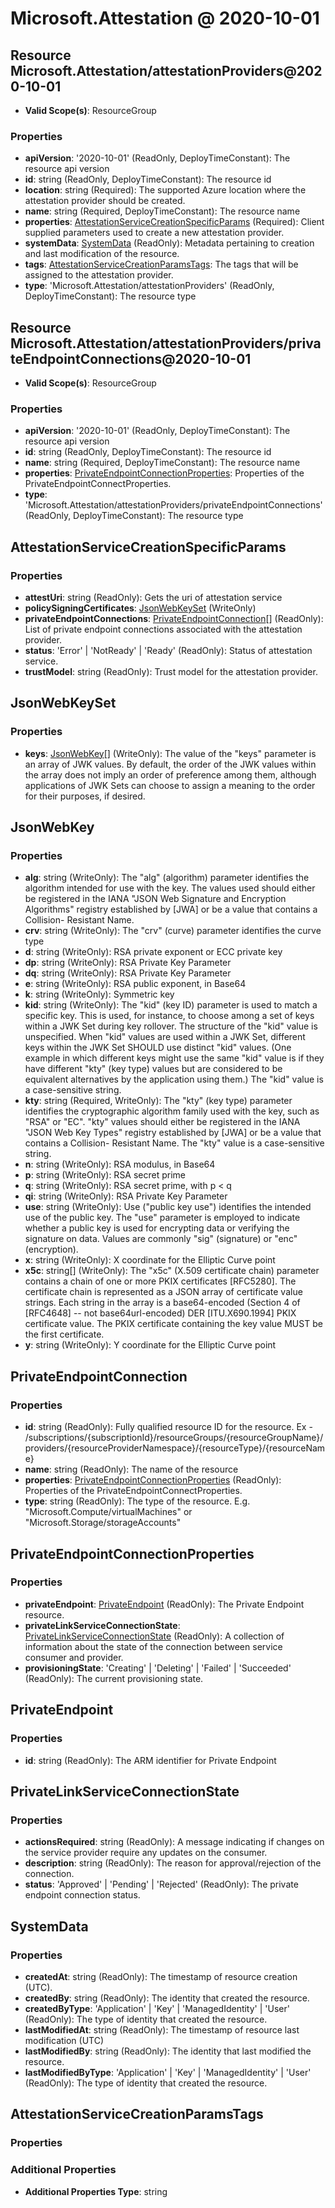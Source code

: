# Microsoft.Attestation @ 2020-10-01

## Resource Microsoft.Attestation/attestationProviders@2020-10-01
* **Valid Scope(s)**: ResourceGroup
### Properties
* **apiVersion**: '2020-10-01' (ReadOnly, DeployTimeConstant): The resource api version
* **id**: string (ReadOnly, DeployTimeConstant): The resource id
* **location**: string (Required): The supported Azure location where the attestation provider should be created.
* **name**: string (Required, DeployTimeConstant): The resource name
* **properties**: [AttestationServiceCreationSpecificParams](#attestationservicecreationspecificparams) (Required): Client supplied parameters used to create a new attestation provider.
* **systemData**: [SystemData](#systemdata) (ReadOnly): Metadata pertaining to creation and last modification of the resource.
* **tags**: [AttestationServiceCreationParamsTags](#attestationservicecreationparamstags): The tags that will be assigned to the attestation provider.
* **type**: 'Microsoft.Attestation/attestationProviders' (ReadOnly, DeployTimeConstant): The resource type

## Resource Microsoft.Attestation/attestationProviders/privateEndpointConnections@2020-10-01
* **Valid Scope(s)**: ResourceGroup
### Properties
* **apiVersion**: '2020-10-01' (ReadOnly, DeployTimeConstant): The resource api version
* **id**: string (ReadOnly, DeployTimeConstant): The resource id
* **name**: string (Required, DeployTimeConstant): The resource name
* **properties**: [PrivateEndpointConnectionProperties](#privateendpointconnectionproperties): Properties of the PrivateEndpointConnectProperties.
* **type**: 'Microsoft.Attestation/attestationProviders/privateEndpointConnections' (ReadOnly, DeployTimeConstant): The resource type

## AttestationServiceCreationSpecificParams
### Properties
* **attestUri**: string (ReadOnly): Gets the uri of attestation service
* **policySigningCertificates**: [JsonWebKeySet](#jsonwebkeyset) (WriteOnly)
* **privateEndpointConnections**: [PrivateEndpointConnection](#privateendpointconnection)[] (ReadOnly): List of private endpoint connections associated with the attestation provider.
* **status**: 'Error' | 'NotReady' | 'Ready' (ReadOnly): Status of attestation service.
* **trustModel**: string (ReadOnly): Trust model for the attestation provider.

## JsonWebKeySet
### Properties
* **keys**: [JsonWebKey](#jsonwebkey)[] (WriteOnly): The value of the "keys" parameter is an array of JWK values.  By
default, the order of the JWK values within the array does not imply
an order of preference among them, although applications of JWK Sets
can choose to assign a meaning to the order for their purposes, if
desired.

## JsonWebKey
### Properties
* **alg**: string (WriteOnly): The "alg" (algorithm) parameter identifies the algorithm intended for
use with the key.  The values used should either be registered in the
IANA "JSON Web Signature and Encryption Algorithms" registry
established by [JWA] or be a value that contains a Collision-
Resistant Name.
* **crv**: string (WriteOnly): The "crv" (curve) parameter identifies the curve type
* **d**: string (WriteOnly): RSA private exponent or ECC private key
* **dp**: string (WriteOnly): RSA Private Key Parameter
* **dq**: string (WriteOnly): RSA Private Key Parameter
* **e**: string (WriteOnly): RSA public exponent, in Base64
* **k**: string (WriteOnly): Symmetric key
* **kid**: string (WriteOnly): The "kid" (key ID) parameter is used to match a specific key.  This
is used, for instance, to choose among a set of keys within a JWK Set
during key rollover.  The structure of the "kid" value is
unspecified.  When "kid" values are used within a JWK Set, different
keys within the JWK Set SHOULD use distinct "kid" values.  (One
example in which different keys might use the same "kid" value is if
they have different "kty" (key type) values but are considered to be
equivalent alternatives by the application using them.)  The "kid"
value is a case-sensitive string.
* **kty**: string (Required, WriteOnly): The "kty" (key type) parameter identifies the cryptographic algorithm
family used with the key, such as "RSA" or "EC". "kty" values should
either be registered in the IANA "JSON Web Key Types" registry
established by [JWA] or be a value that contains a Collision-
Resistant Name.  The "kty" value is a case-sensitive string.
* **n**: string (WriteOnly): RSA modulus, in Base64
* **p**: string (WriteOnly): RSA secret prime
* **q**: string (WriteOnly): RSA secret prime, with p < q
* **qi**: string (WriteOnly): RSA Private Key Parameter
* **use**: string (WriteOnly): Use ("public key use") identifies the intended use of
the public key. The "use" parameter is employed to indicate whether
a public key is used for encrypting data or verifying the signature
on data. Values are commonly "sig" (signature) or "enc" (encryption).
* **x**: string (WriteOnly): X coordinate for the Elliptic Curve point
* **x5c**: string[] (WriteOnly): The "x5c" (X.509 certificate chain) parameter contains a chain of one
or more PKIX certificates [RFC5280].  The certificate chain is
represented as a JSON array of certificate value strings.  Each
string in the array is a base64-encoded (Section 4 of [RFC4648] --
not base64url-encoded) DER [ITU.X690.1994] PKIX certificate value.
The PKIX certificate containing the key value MUST be the first
certificate.
* **y**: string (WriteOnly): Y coordinate for the Elliptic Curve point

## PrivateEndpointConnection
### Properties
* **id**: string (ReadOnly): Fully qualified resource ID for the resource. Ex - /subscriptions/{subscriptionId}/resourceGroups/{resourceGroupName}/providers/{resourceProviderNamespace}/{resourceType}/{resourceName}
* **name**: string (ReadOnly): The name of the resource
* **properties**: [PrivateEndpointConnectionProperties](#privateendpointconnectionproperties) (ReadOnly): Properties of the PrivateEndpointConnectProperties.
* **type**: string (ReadOnly): The type of the resource. E.g. "Microsoft.Compute/virtualMachines" or "Microsoft.Storage/storageAccounts"

## PrivateEndpointConnectionProperties
### Properties
* **privateEndpoint**: [PrivateEndpoint](#privateendpoint) (ReadOnly): The Private Endpoint resource.
* **privateLinkServiceConnectionState**: [PrivateLinkServiceConnectionState](#privatelinkserviceconnectionstate) (ReadOnly): A collection of information about the state of the connection between service consumer and provider.
* **provisioningState**: 'Creating' | 'Deleting' | 'Failed' | 'Succeeded' (ReadOnly): The current provisioning state.

## PrivateEndpoint
### Properties
* **id**: string (ReadOnly): The ARM identifier for Private Endpoint

## PrivateLinkServiceConnectionState
### Properties
* **actionsRequired**: string (ReadOnly): A message indicating if changes on the service provider require any updates on the consumer.
* **description**: string (ReadOnly): The reason for approval/rejection of the connection.
* **status**: 'Approved' | 'Pending' | 'Rejected' (ReadOnly): The private endpoint connection status.

## SystemData
### Properties
* **createdAt**: string (ReadOnly): The timestamp of resource creation (UTC).
* **createdBy**: string (ReadOnly): The identity that created the resource.
* **createdByType**: 'Application' | 'Key' | 'ManagedIdentity' | 'User' (ReadOnly): The type of identity that created the resource.
* **lastModifiedAt**: string (ReadOnly): The timestamp of resource last modification (UTC)
* **lastModifiedBy**: string (ReadOnly): The identity that last modified the resource.
* **lastModifiedByType**: 'Application' | 'Key' | 'ManagedIdentity' | 'User' (ReadOnly): The type of identity that created the resource.

## AttestationServiceCreationParamsTags
### Properties
### Additional Properties
* **Additional Properties Type**: string

